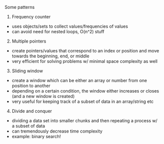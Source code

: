 Some patterns

1. Frequency counter

  - uses objects/sets to collect values/frequencies of values
  - can avoid need for nested loops, O(n^2) stuff

2. Multiple pointers

  - create pointers/values that correspond to an index or position and move towards the beginning, end, or middle
  - very efficient for solving problems w/ minimal space complexity as well

3. Sliding window

  - create a window which can be either an array or number from one position to another
  - depending on a certain condition, the window either increases or closes (and a new window is created)
  - very useful for keeping track of a subset of data in an array/string etc

4. Divide and conquer

  - dividing a data set into smaller chunks and then repeating a process w/ a subset of data
  - can tremendously decrease time complexity
  - example: binary search!
